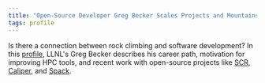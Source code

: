```yaml
---
title: "Open-Source Developer Greg Becker Scales Projects and Mountains"
tags: profile
---
```


Is there a connection between rock climbing and software development? In this [profile](https://computing.llnl.gov/about/our-people/highlights/greg-becker), LLNL's Greg Becker describes his career path, motivation for improving HPC tools, and recent work with open-source projects like [SCR](https://github.com/LLNL/scr), [Caliper](https://github.com/llnl/Caliper), and [Spack](https://github.com/spack/spack).
